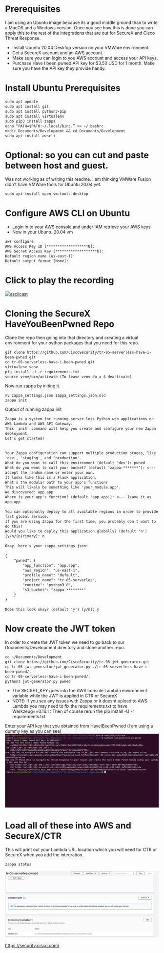 # Prerequisites
I am using an Ubuntu image because its a good middle ground than to write a MacOS and a Windows version. Once you see how this is done you can apply this to the rest of the integrations that are out for SecureX and Cisco Threat Response.

- Install Ubuntu 20.04 Desktop version on your VMWare environment.
- Get a SecureX account and an AWS account.
- Make sure you can login to you AWS account and access your API keys.
- Purchase Have I been pwned API key for $3.50 USD for 1 month. Make sure you have the API key they provide handy.

# Install Ubuntu Prerequisites
```
sudo apt update
sudo apt install git
sudo apt install python3-pip
sudo apt install virtualenv
sudo pip3 install zappa
echo “PATH=$PATH:~/.local/bin:.” >> ~/.bashrc
mkdir Documents/Development && cd Documents/Development
sudo apt install awscli
```
# Optional: so you can cut and paste between host and guest.
Was not working as of writing this readme. I am thinking VMWare Fusion didn't have VMWare tools for Ubuntu 20.04 yet.
```
sudo apt install open-vm-tools-desktop
```

# Configure AWS CLI on Ubuntu
- Login in to your AWS console and under IAM retrieve your AWS keys
- Now in your Ubuntu 20.04 vm
```
aws configure
AWS Access Key ID [*******************U]: 
AWS Secret Access Key [*******************h]: 
Default region name [us-east-1]: 
Default output format [None]: 
```

# Click to play the recording
[![asciicast](https://asciinema.org/a/VfdtmieAW4UkWTQ2dPcHk31KS.svg)](https://asciinema.org/a/VfdtmieAW4UkWTQ2dPcHk31KS)

# Cloning the SecureX HaveYouBeenPwned Repo
Clone the repo then going into that directory and creating a virtual environment for your python packages that you need for this repo.
```
git clone https://github.com/CiscoSecurity/tr-05-serverless-have-i-been-pwned.git
cd tr-05-serverless-have-i-been-pwned.git
virtualenv venv
pip install -U -r requirements.txt
source venv/bin/activate (To leave venv do a $ deactivate)
```
Now run zappa by initing it.
```
mv zappa_settings.json zappa_settings.json.old
zappa init
```
Output of running zappa init
```
Zappa is a system for running server-less Python web applications on AWS Lambda and AWS API Gateway.
This `init` command will help you create and configure your new Zappa deployment.
Let's get started!


Your Zappa configuration can support multiple production stages, like 'dev', 'staging', and 'production'.
What do you want to call this environment (default 'dev'): pwned
What do you want to call your bucket? (default ‘zappa-*******’): <--- accept the random name or enter your own.
It looks like this is a Flask application.
What's the modular path to your app's function?
This will likely be something like 'your_module.app'.
We discovered: app.app
Where is your app's function? (default 'app.app'): <--- leave it as app.app

You can optionally deploy to all available regions in order to provide fast global service.
If you are using Zappa for the first time, you probably don't want to do this!
Would you like to deploy this application globally? (default 'n') [y/n/(p)rimary]: n

Okay, here's your zappa_settings.json:

{
    "pwned": {
        "app_function": "app.app",
        "aws_region": "us-east-1",
        "profile_name": "default",
        "project_name": "tr-05-serverles",
        "runtime": "python3.8",
        "s3_bucket": "zappa-********"
    }
}

Does this look okay? (default 'y') [y/n]: y
```
# Now create the JWT token

In order to create the JWT token we need to go back to our Documents/Development directory and clone another repo.

```
cd ~/Documents/Development
git clone https://github.com/CiscoSecurity/tr-05-jwt-generator.git
cp tr-05-jwt-generator/jwt_generator.py ./tr-05-serverless-have-i-been-pwned/.
cd tr-05-serverless-have-i-been-pwned/.
python3 jwt-generator.py pwned
```

- The SECRET_KEY goes into the AWS console Lambda environment variable while the JWT is applied in CTR or SecureX
- NOTE: If you see any issues with Zappa or it doesnt upload to AWS Lambda you may need to fix the requirements.txt to have Werkzeug==0.16.1 : Then of course rerun the pip install -U -r requirements.txt

Enter your API key that you obtained from HaveIBeenPwned (I am using a dummy key as you can see)
![Image of jwt](https://github.com/bluecough/SecureX-HaveIBeenPwned/blob/master/img/jwtout.png)

# Load all of these into AWS and SecureX/CTR
This will print out your Lambda URL location which you will need for CTR or SecureX when you add the integration.
```
zappa status
```
![Image Lamdba Enviroment Variable](https://github.com/bluecough/SecureX-HaveIBeenPwned/blob/master/img/SECRET_KEY.png)


https://security.cisco.com/
